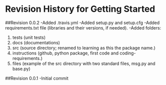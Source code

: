# Revision History for Getting Started

##Revision 0.0.2
-Added .travis.yml
-Added setup.py and setup.cfg 
-Added requirements.txt file (libraries and their versions, if needed).
-Added folders: 
1. tests (unit tests) 
2. docs (documentations)
3. src (source directory; renamed to learning as this the package name.)
4. instructions (github, python package, first code and coding-requirements.)
5. files (example of the src directory with two standard files, msg.py and base.py) 

##Revision 0.0.1
-Initial commit